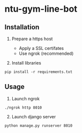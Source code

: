 # ntu-gym-line-bot


## Installation

1. Prepare a https host
    - Apply a SSL certifates
    - Use ngrok (recommended)

2. Install libraries
```
pip install -r requirements.txt
```
	

## Usage

1. Launch ngrok

```
./ngrok http 8010
```

2. Launch django server

```
python manage.py runserver 8010
```
